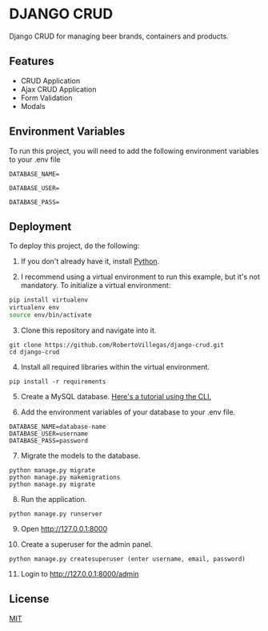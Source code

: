 # DJANGO CRUD

Django CRUD for managing beer brands, containers and products.

## Features

- CRUD Application
- Ajax CRUD Application
- Form Validation
- Modals

## Environment Variables

To run this project, you will need to add the following environment variables to your .env file

`DATABASE_NAME=`

`DATABASE_USER=`

`DATABASE_PASS=`

## Deployment

To deploy this project, do the following:

1. If you don't already have it, install [Python](https://www.python.org/).

2. I recommend using a virtual environment to run this example, but it's not mandatory. To initialize a virtual environment:

```bash
pip install virtualenv
virtualenv env
source env/bin/activate
```

3. Clone this repository and navigate into it.

```
git clone https://github.com/RobertoVillegas/django-crud.git
cd django-crud
```

4. Install all required libraries within the virtual environment.

```
pip install -r requirements
```

5. Create a MySQL database. [Here's a tutorial using the CLI.](https://www.inmotionhosting.com/support/server/databases/create-a-mysql-database/)

6. Add the environment variables of your database to your .env file.

```
DATABASE_NAME=database-name
DATABASE_USER=username
DATABASE_PASS=password
```

7. Migrate the models to the database.

```
python manage.py migrate
python manage.py makemigrations
python manage.py migrate
```

8. Run the application.

```
python manage.py runserver
```

9. Open <http://127.0.0.1:8000>

10. Create a superuser for the admin panel.

```
python manage.py createsuperuser (enter username, email, password)
```

11. Login to <http://127.0.0.1:8000/admin>

## License

[MIT](https://choosealicense.com/licenses/mit/)
